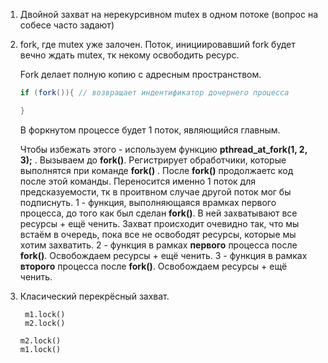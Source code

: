 1. Двойной захват на нерекурсивном mutex в одном потоке (вопрос на собесе часто задают)
2. fork, где mutex уже залочен. Поток, инициировавший fork будет вечно ждать mutex, тк некому освободить ресурс.
   
   Fork делает полную копию с адресным пространством.
   ```java
   if (fork()){ // возвращает индентификатор дочернего процесса
   
   }
	```
	В форкнутом процессе будет 1 поток, являющийся главным.
	
	Чтобы избежать этого - используем функцию **pthread_at_fork(1, 2, 3);** . Вызываем до **fork()**. Регистрирует обработчики, которые выполнятся при команде **fork()** .
	После **fork()** продолжаетс код после этой команды. Переносится именно 1 поток для предсказуемости, тк в проитвном случае другой поток мог бы подписнуть. 
	1 - функция, выполняющаяся врамках первого процесса, до того как был сделан **fork()**.  В ней захватывают все ресурсы + ещё ченить. Захват происходит очевидно так, что мы встаём в очередь, пока все не освободят ресурсы, которые мы хотим захватить.
	2 - функция в рамках **первого** процесса после **fork()**.  Освобождаем ресурсы + ещё ченить.
	3 - функция в рамках **второго** процесса после **fork()**. Освобождаем ресурсы + ещё ченить.
3. Класический перекрёсный захват.
   ```
	m1.lock()
	m2.lock()
	```
	```
	m2.lock()
	m1.lock()
	```